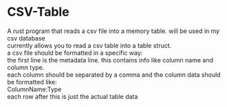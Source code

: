 # CSV-Table
A rust program that reads a csv file into a memory table. will be used in my csv database<br>
currently allows you to read a csv table into a table struct.<br>
a csv file should be formatted in a specific way:<br>
the first line is the metadata line. this contains info like column name and column type.<br>
each column should be separated by a comma and the column data should be formatted like:<br>
ColumnName:Type<br>
each row after this is just the actual table data
